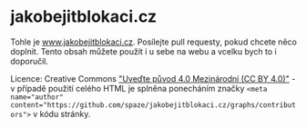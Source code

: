 # jakobejitblokaci.cz
Tohle je www.jakobejitblokaci.cz. Posílejte pull requesty, pokud chcete něco doplnit. Tento obsah můžete použít i u sebe na webu a vcelku bych to i doporučil.

Licence: Creative Commons ["Uveďte původ 4.0 Mezinárodní (CC BY 4.0)"](https://creativecommons.org/licenses/by/4.0/deed.cs) - v případě použití celého HTML je splněna ponecháním značky `<meta name="author" content="https://github.com/spaze/jakobejitblokaci.cz/graphs/contributors">` v kódu stránky.
